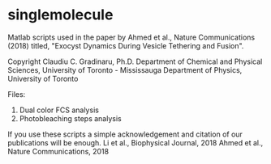 # singlemolecule
Matlab scripts used in the paper by Ahmed et al., Nature Communications (2018) titled, "Exocyst Dynamics During Vesicle Tethering and Fusion".

Copyright
Claudiu C. Gradinaru, Ph.D. 
Department of Chemical and Physical Sciences, University of Toronto - Mississauga
Department of Physics, University of Toronto

Files:
1. Dual color FCS analysis
2. Photobleaching steps analysis

If you use these scripts a simple acknowledgement and citation of our publications will be enough.
Li et al., Biophysical Journal, 2018
Ahmed et al., Nature Communications, 2018
